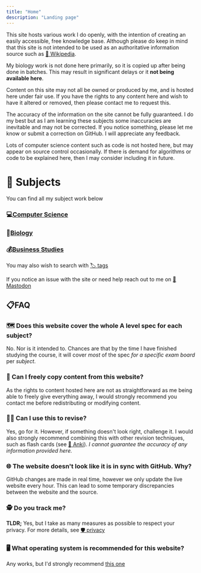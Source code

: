```yaml
---
title: "Home"
description: "Landing page"
---
```


This site hosts various work I do openly, with the intention of creating an easily accessible, free knowledge base. Although please do keep in mind that this site is not intended to be used as an authoritative information source such as [📖 Wikipedia](https://wikipedia.org).

My biology work is not done here primarily, so it is copied up after being done in batches. This may result in significant delays or it **not being available here**.

Content on this site may not all be owned or produced by me, and is hosted here under fair use. If you have the rights to any content here and wish to have it altered or removed, then please contact me to request this.

The accuracy of the information on the site cannot be fully guaranteed. I do my best but as I am learning these subjects some inaccuracies are inevitable and may not be corrected. If you notice something, please let me know or submit a correction on GitHub. I will appreciate any feedback.

Lots of computer science content such as code is not hosted here, but may appear on source control occasionally. If there is demand for algorithms or code to be explained here, then I may consider including it in future.


# 🏫 Subjects

You can find all my subject work below

### 💻[Computer Science](/tags/compsci)

### 🦠[Biology](/tags/biology)

### 💰[Business Studies](/tags/business)

You may also wish to search with [🏷️ tags](/tags)

If you notice an issue with the site or need help reach out to me on [👥 Mastodon](https://social.sethmb.xyz/@seth)


##  📋FAQ

### 🗺️ Does this website cover the whole A level spec for each subject?

No. Nor is it intended to. Chances are that by the time I have finished studying the course, it will cover *most* of the spec *for a specific exam board* per *subject*.

###  🤝 Can I freely copy content from this website?

As the rights to content hosted here are not as straightforward as me being able to freely give everything away, I would strongly recommend you contact me before redistributing or modifying content.

### 👨‍🎓 Can I use this to revise?

Yes, go for it. However, if something doesn't look right, challenge it. I would also strongly recommend combining this with other revision techniques, such as flash cards (see [🎴 Anki](https://ankiweb.net)). *I cannot guarantee the accuracy of any information provided here.*

### 🌐 The website doesn't look like it is in sync with GitHub. Why?

GitHub changes are made in real time, however we only update the live website every hour. This can lead to some temporary discrepancies between the website and the source.

### 🕵 Do you track me?

**TLDR;** Yes, but I take as many measures as possible to respect your privacy. For more details, see [🛡️ privacy](/privacy)

### 🖥️ What operating system is recommended for this website?

Any works, but I'd strongly recommend [this one](https://biebian.sourceforge.net/)